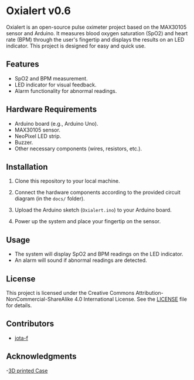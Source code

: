 # Oxialert v0.6

Oxialert is an open-source pulse oximeter project based on the MAX30105 sensor and Arduino. It measures blood oxygen saturation (SpO2) and heart rate (BPM) through the user's fingertip and displays the results on an LED indicator. This project is designed for easy and quick use.

## Features

- SpO2 and BPM measurement.
- LED indicator for visual feedback.
- Alarm functionality for abnormal readings.

## Hardware Requirements

- Arduino board (e.g., Arduino Uno).
- MAX30105 sensor.
- NeoPixel LED strip.
- Buzzer.
- Other necessary components (wires, resistors, etc.).

## Installation

1. Clone this repository to your local machine.

2. Connect the hardware components according to the provided circuit diagram (in the `docs/` folder).

3. Upload the Arduino sketch (`Oxialert.ino`) to your Arduino board.

4. Power up the system and place your fingertip on the sensor.

## Usage

- The system will display SpO2 and BPM readings on the LED indicator.
- An alarm will sound if abnormal readings are detected.

## License

This project is licensed under the Creative Commons Attribution-NonCommercial-ShareAlike 4.0 International License. See the [LICENSE](LICENSE) file for details.

## Contributors

- [jota-f](https://github.com/jota-f)

## Acknowledgments

-[3D printed Case](https://www.thingiverse.com/thing:6221860)

